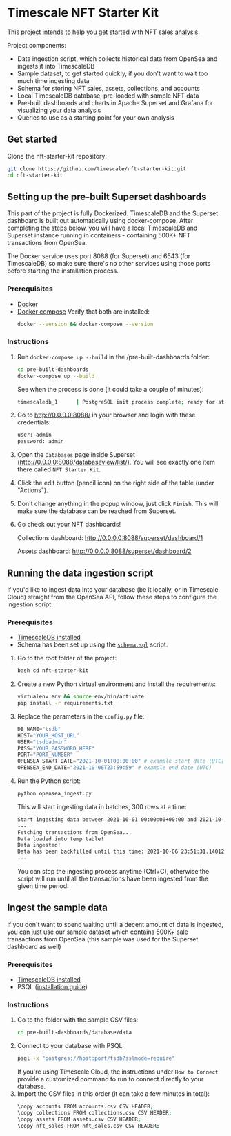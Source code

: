 # Timescale NFT Starter Kit
This project intends to help you get started with NFT sales analysis.

Project components:

* Data ingestion script, which collects historical data from OpenSea and ingests it into TimescaleDB
* Sample dataset, to get started quickly, if you don't want to wait too much time ingesting data
* Schema for storing NFT sales, assets, collections, and accounts
* Local TimescaleDB database, pre-loaded with sample NFT data
* Pre-built dashboards and charts in Apache Superset and Grafana for visualizing your data analysis
* Queries to use as a starting point for your own analysis


## Get started
Clone the nft-starter-kit repository:
```bash
git clone https://github.com/timescale/nft-starter-kit.git
cd nft-starter-kit
```

## Setting up the pre-built Superset dashboards
This part of the project is fully Dockerized. TimescaleDB and the Superset dashboard 
is built out automatically using docker-compose. After completing the steps below, you 
will have a local TimescaleDB and Superset instance running in 
containers - containing 500K+ NFT transactions from OpenSea.

The Docker service uses port 8088 (for Superset) and 6543 (for TimescaleDB) so make sure 
there's no other services using those ports before starting the installation process.

### Prerequisites

* [Docker](https://docs.docker.com/get-docker/)
* [Docker compose](https://docs.docker.com/compose/install/)
    Verify that both are installed:
    ```bash
    docker --version && docker-compose --version
    ```

### Instructions

1. Run `docker-compose up --build` in the /pre-built-dashboards folder:
    ```bash
    cd pre-built-dashboards
    docker-compose up --build
    ```
    See when the process is done (it could take a couple of minutes):
    ```bash
    timescaledb_1      | PostgreSQL init process complete; ready for start up.
    ```
1. Go to http://0.0.0.0:8088/ in your browser and login with these credentials:
    ```txt
    user: admin
    password: admin
    ```
1. Open the `Databases` page inside Superset (http://0.0.0.0:8088/databaseview/list/). You will see exactly one item there
    called `NFT Starter Kit`.
1. Click the edit button (pencil icon) on the right side of the table (under "Actions").
1. Don't change anything in the popup window, just click `Finish`. This will make sure the database can be 
   reached from Superset.
1. Go check out your NFT dashboards! 

    Collections dashboard: http://0.0.0.0:8088/superset/dashboard/1

    Assets dashboard: http://0.0.0.0:8088/superset/dashboard/2 

## Running the data ingestion script
If you'd like to ingest data into your database (be it locally, or in Timescale Cloud) 
straight from the OpenSea API, follow these steps to configure the ingestion script:

### Prerequisites
* [TimescaleDB installed][install-ts]
* Schema has been set up using the [`schema.sql`][schema] script.

1. Go to the root folder of the project:
    ```python
    bash cd nft-starter-kit
    ```
1.  Create a new Python virtual environment and install the requirements:
    ```bash
    virtualenv env && source env/bin/activate
    pip install -r requirements.txt
    ```
1.  Replace the parameters in the `config.py` file:
    ```python
    DB_NAME="tsdb"
    HOST="YOUR_HOST_URL"
    USER="tsdbadmin"
    PASS="YOUR_PASSWORD_HERE"
    PORT="PORT_NUMBER"
    OPENSEA_START_DATE="2021-10-01T00:00:00" # example start date (UTC)
    OPENSEA_END_DATE="2021-10-06T23:59:59" # example end date (UTC)
    ```
1.  Run the Python script:
    ```python
    python opensea_ingest.py
    ```
    This will start ingesting data in batches, 300 rows at a time:
    ```bash
    Start ingesting data between 2021-10-01 00:00:00+00:00 and 2021-10-06 23:59:59+00:00
    ---
    Fetching transactions from OpenSea...
    Data loaded into temp table!
    Data ingested!
    Data has been backfilled until this time: 2021-10-06 23:51:31.140126+00:00
    ---
    ```
    You can stop the ingesting process anytime (Ctrl+C), otherwise the script will run until all 
    the transactions have been ingested from the given time period.


## Ingest the sample data
If you don't want to spend waiting until a decent amount of data is ingested, 
you can just use our sample dataset which contains 500K+ sale transactions from 
OpenSea (this sample was used for the Superset dashboard as well) 

### Prerequisites
* [TimescaleDB installed][install-ts]
* PSQL ([installation guide](https://blog.timescale.com/blog/how-to-install-psql-on-mac-ubuntu-debian-windows/))

### Instructions
1.  Go to the folder with the sample CSV files:
    ```bash
    cd pre-built-dashboards/database/data
    ```
1.  Connect to your database with PSQL:
    ```bash
    psql -x "postgres://host:port/tsdb?sslmode=require"
    ```
    If you're using Timescale Cloud, the instructions under `How to Connect` provide a 
    customized command to run to connect directly to your database.
1.  Import the CSV files in this order (it can take a few minutes in total):
    ```bash
    \copy accounts FROM accounts.csv CSV HEADER;
    \copy collections FROM collections.csv CSV HEADER;
    \copy assets FROM assets.csv CSV HEADER;
    \copy nft_sales FROM nft_sales.csv CSV HEADER;
    ```  


[schema]: https://github.com/timescale/nft-starter-kit/blob/master/schema.sql
[install-ts]: https://docs.timescale.com/timescaledb/latest/how-to-guides/install-timescaledb/#install-timescaledb